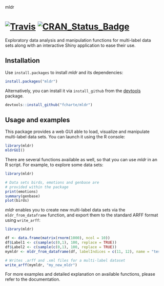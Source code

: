 mldr

[![Travis](https://img.shields.io/travis/fcharte/mldr.svg)](https://travis-ci.org/fcharte/mldr/) 
[![CRAN_Status_Badge](http://www.r-pkg.org/badges/version/mldr)](http://cran.r-project.org/web/packages/mldr)
====

Exploratory data analysis and manipulation functions for multi-label data sets along
with an interactive Shiny application to ease their use.

## Installation

Use `install.packages` to install *mldr* and its dependencies:

```R
install.packages("mldr")
```

Alternatively, you can install it via `install_github` from the 
[devtools](https://github.com/hadley/devtools) package.

```R
devtools::install_github("fcharte/mldr")
```

## Usage and examples

This package provides a web GUI able to load, visualize and manipulate 
multi-label data sets. You can launch it using the R console:

```R
library(mldr)
mldrGUI()
```

There are several functions available as well, so that you can
use *mldr* in an R script. For example, to explore some data sets:

```R
library(mldr)

# Data sets birds, emotions and genbase are
# provided within the package
print(emotions)
summary(genbase)
plot(birds)
```

*mldr* enables you to create new multi-label data sets via the 
`mldr_from_dataframe` function, and export them to the standard 
ARFF format using `write_arff`:

```R
library(mldr)

df <- data.frame(matrix(rnorm(1000), ncol = 10))
df$Label1 <- c(sample(c(0,1), 100, replace = TRUE))
df$Label2 <- c(sample(c(0,1), 100, replace = TRUE))
mymldr <- mldr_from_dataframe(df, labelIndices = c(11, 12), name = "testMLDR")

# Writes .arff and .xml files for a multi-label dataset
write_arff(mymldr, "my_new_mldr")
```

For more examples and detailed explanation on available functions, 
please refer to the documentation.
